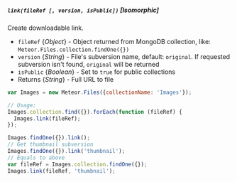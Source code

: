 ##### `link(fileRef [, version, isPublic])` [*Isomorphic*]

Create downloadable link.

 - `fileRef` {*Object*} - Object returned from MongoDB collection, like: `Meteor.Files.collection.findOne({})`
 - `version` {*String*} - File's subversion name, default: `original`. If requested subversion isn't found, `original` will be returned
 - `isPublic` {*Boolean*} - Set to `true` for public collections
 - Returns {*String*} - Full URL to file

```javascript
var Images = new Meteor.Files({collectionName: 'Images'});

// Usage:
Images.collection.find({}).forEach(function (fileRef) {
  Images.link(fileRef);
});

Images.findOne({}).link();
// Get thumbnail subversion
Images.findOne({}).link('thumbnail');
// Equals to above
var fileRef = Images.collection.findOne({});
Images.link(fileRef, 'thumbnail');
```